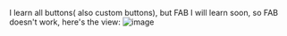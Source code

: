 I learn all buttons( also custom buttons), but FAB I will learn soon, so FAB doesn't work, here's the view:
![image](https://github.com/user-attachments/assets/7b233373-2b90-4b5f-af80-9aa0a562f10e)
